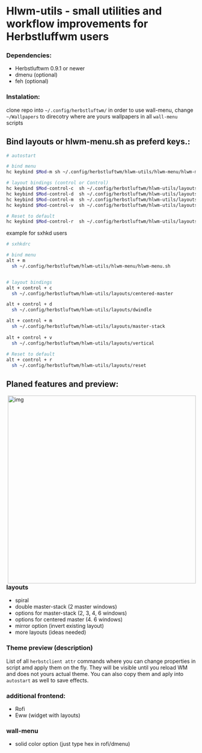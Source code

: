 # Hlwm-utils - small utilities and workflow improvements for Herbstluffwm users

### Dependencies:
- Herbstluftwm 0.9.1 or newer
- dmenu (optional) 
- feh (optional)

### Instalation:
clone repo into `~/.config/herbstluftwm/`
in order to use wall-menu, change `~/Wallpapers` to direcotry where are yours wallpapers in all `wall-menu` scripts

## Bind layouts or hlwm-menu.sh as preferd keys.:

```sh 
# autostart

# bind menu
hc keybind $Mod-m sh ~/.config/herbstluftwm/hlwm-utils/hlwm-menu/hlwm-menu.sh

# layout bindings (control or Control)
hc keybind $Mod-control-c  sh ~/.config/herbstluftwm/hlwm-utils/layouts/centered-master
hc keybind $Mod-control-d  sh ~/.config/herbstluftwm/hlwm-utils/layouts/dwindle
hc keybind $Mod-control-m  sh ~/.config/herbstluftwm/hlwm-utils/layouts/master-stack
hc keybind $Mod-control-v  sh ~/.config/herbstluftwm/hlwm-utils/layouts/vertical

# Reset to default
hc keybind $Mod-control-r  sh ~/.config/herbstluftwm/hlwm-utils/layouts/reset
```

example for sxhkd users
```sh
# sxhkdrc

# bind menu
alt + m
  sh ~/.config/herbstluftwm/hlwm-utils/hlwm-menu/hlwm-menu.sh


# layout bindings
alt + control + c
  sh ~/.config/herbstluftwm/hlwm-utils/layouts/centered-master

alt + control + d
  sh ~/.config/herbstluftwm/hlwm-utils/layouts/dwindle

alt + control + m 
  sh ~/.config/herbstluftwm/hlwm-utils/layouts/master-stack
  
alt + control + v
  sh ~/.config/herbstluftwm/hlwm-utils/layouts/vertical
  
# Reset to default 
alt + control + r 
  sh ~/.config/herbstluftwm/hlwm-utils/layouts/reset
````
## Planed features and preview:
<img src="https://i.imgur.com/SLCIsH1.jpg" alt="img" align="right" width="500px">

### layouts
- spiral
- double master-stack (2 master windows)
- options for master-stack (2, 3, 4, 6 windows)
- options for centered master (4. 6 windows)
- mirror option (invert existing layout)
- more layouts (ideas needed)

### Theme preview (description)
List of all `herbstclient attr` commands where you can change properties in script amd apply them on the fly. They will be visible until you reload WM and does not yours actual theme. You can also copy them and aply into `autostart` as well to save effects. 

### additional frontend:
- Rofi 
- Eww (widget with layouts)

### wall-menu
- solid color option (just type hex in rofi/dmenu)
